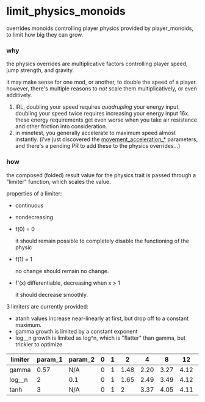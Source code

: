 # limit_physics_monoids

overrides monoids controlling player physics provided by player_monoids, to limit how big they can grow.

### why

the physics overrides are multiplicative factors controlling player speed, jump strength, and gravity.

it may make sense for one mod, or another, to double the speed of a player. however, there's multiple reasons to *not*
scale them multiplicatively, or even additively.
1. IRL, doubling your speed requires *quadrupling* your energy input.
  doubling your speed twice requires increasing your energy input 16x. these energy requirements get even worse when
  you take air resistance and other friction into consideration.
2. in minetest, you generally accelerate to maximum speed almost instantly.
  (i've just discovered the
  [movement_acceleration_*](https://github.com/minetest/minetest/blob/3e148e2810a2b1bb47cada2bd431df8f0bad2f96/builtin/settingtypes.txt#L767-L777)
  parameters, and there's a pending PR to add these to the physics overrides...)

### how

the composed (folded) result value for the physics trait is passed through a "limiter" function, which scales the
value.

properties of a limiter:
* continuous
* nondecreasing
* f(0) = 0

  it should remain possible to completely disable the functioning of the physic

* f(1) = 1

  no change should remain no change.

* f\'(x) differentiable, decreasing when x > 1

  it should decrease smoothly.

3 limiters are currently provided:
* atanh
  values increase near-linearly at first, but drop off to a constant maximum.
* gamma
  growth is limited by a constant exponent
* log__n
  growth is limited as log^n, which is "flatter" than gamma, but trickier to optimize

| limiter | param_1 | param_2 | 0 | 1 | 2    | 4    | 8    | 12   | 16   | 32   |
| ------- | ------- | ------- | - | - | ---- | ---- | ---- | ---- | ---- | ---- |
| gamma   | 0.57    | N/A     | 0 | 1 | 1.48 | 2.20 | 3.27 | 4.12 | 4.86 | 7.21 |
| log__n  | 2       | 0.1     | 0 | 1 | 1.65 | 2.49 | 3.49 | 4.12 | 4.59 | 5.76 |
| tanh    | 3       | N/A     | 0 | 1 | 2    | 3.37 | 4.05 | 4.11 | 4.11 | 4.11 |
